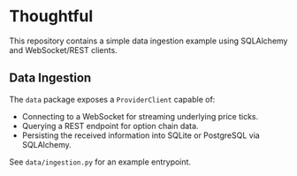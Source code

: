 # Thoughtful

This repository contains a simple data ingestion example using SQLAlchemy and
WebSocket/REST clients.

## Data Ingestion

The `data` package exposes a `ProviderClient` capable of:

- Connecting to a WebSocket for streaming underlying price ticks.
- Querying a REST endpoint for option chain data.
- Persisting the received information into SQLite or PostgreSQL via SQLAlchemy.

See `data/ingestion.py` for an example entrypoint.
